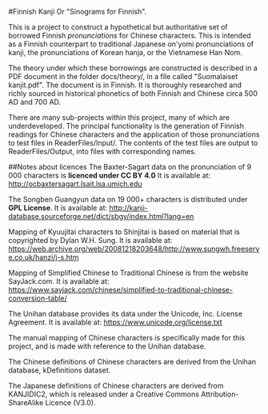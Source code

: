 #Finnish Kanji
Or "Sinograms for Finnish".

This is a project to construct a hypothetical but authoritative set of borrowed Finnish *pronunciations* for Chinese characters.
This is intended as a Finnish counterpart to traditional Japanese on'yomi pronunciations of kanji, 
the pronunciations of Korean hanja, or the Vietnamese Han Nom.

The theory under which these borrowings are constructed is described in a PDF document in the folder docs/theory/, 
in a file called "Suomalaiset kanjit.pdf". The document is in Finnish. 
It is thoroughly researched and richly sourced in historical phonetics of both Finnish and Chinese circa 500 AD and 700 AD. 

There are many sub-projects within this project, many of which are underdeveloped. 
The principal functionality is the generation of Finnish readings for Chinese characters 
and the application of those pronunciations to test files in ReaderFiles/Input/. 
The contents of the test files are output to ReaderFiles/Output, into files with corresponding names. 

##Notes about licences
The Baxter-Sagart data on the pronunciation of 9 000 characters is **licenced under CC BY 4.0**
It is available at: http://ocbaxtersagart.lsait.lsa.umich.edu

The Songben Guangyun data on 19 000+ characters is distributed under **GPL License**. 
It is available at: http://kanji-database.sourceforge.net/dict/sbgy/index.html?lang=en

Mapping of Kyuujitai characters to Shinjitai is based on material that is copyrighted by Dylan W.H. Sung.
It is available at: https://web.archive.org/web/20081218203648/http://www.sungwh.freeserve.co.uk/hanzi/j-s.htm 

Mapping of Simplified Chinese to Traditional Chinese is from the website SayJack.com.
It is available at: https://www.sayjack.com/chinese/simplified-to-traditional-chinese-conversion-table/

The Unihan database provides its data under the Unicode, Inc. License Agreement.
It is available at: https://www.unicode.org/license.txt 

The manual mapping of Chinese characters is specifically made for this project, and is made with reference to the Unihan database.

The Chinese definitions of Chinese characters are derived from the Unihan database, kDefinitions dataset.

The Japanese definitions of Chinese characters are derived from KANJIDIC2, 
which is released under a Creative Commons Attribution-ShareAlike Licence (V3.0).   